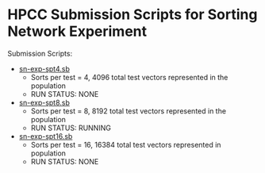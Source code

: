 # HPCC Submission Scripts for Sorting Network Experiment

Submission Scripts:

- [sn-exp-spt4.sb](sn-exp-spt4.sb)
  - Sorts per test = 4, 4096 total test vectors represented in the population
  - RUN STATUS: NONE
- [sn-exp-spt8.sb](sn-exp-spt8.sb)
  - Sorts per test = 8, 8192 total test vectors represented in the population
  - RUN STATUS: RUNNING
- [sn-exp-spt16.sb](sn-exp-spt16.sb)
  - Sorts per test = 16, 16384 total test vectors represented in population
  - RUN STATUS: NONE
